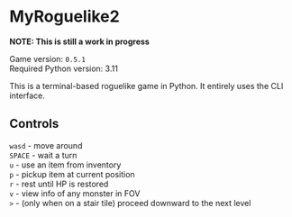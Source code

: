# MyRoguelike2
**NOTE: This is still a work in progress**

Game version: `0.5.1`<br />
Required Python version: 3.11

This is a terminal-based roguelike game in Python.
It entirely uses the CLI interface.

## Controls
`wasd` - move around<br />
`SPACE` - wait a turn<br />
`u` - use an item from inventory<br />
`p` - pickup item at current position<br />
`r` - rest until HP is restored<br />
`v` - view info of any monster in FOV<br />
`>` - (only when on a stair tile) proceed downward to the next level<br />

